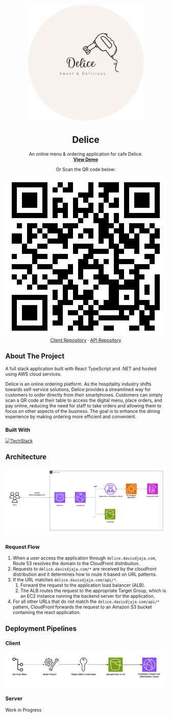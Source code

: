 <div align="center">
<img alt="Delice" src="public/Delice-circle.png">
<h1 align="center">Delice</h1>

  <p align="center">
    An online menu & ordering application for cafe Delice. 
    <br />
    <a href="https:delice.davisdjaja.com"><strong>View Demo</strong></a>
    <br />
    <p align="center">Or Scan the QR code below:</p>
    <img alt="deliceQRCode" src="src/assets/deliceQR.png">
    <br />
    <a href="https://github.com/Denz1423/delice-client">Client Repository</a>
    ·
    <a href="https://github.com/Denz1423/delice-api">API Repository</a>
  </p>
</div>

## About The Project

A full stack application built with React TypeScript and .NET and hosted using AWS cloud services. 

Delice is an online ordering platform. As the hospitality industry shifts towards self-service solutions, Delice provides a streamlined way for customers to order directly from their smartphones. Customers can simply scan a QR code at their table to access the digital menu, place orders, and pay online, reducing the need for staff to take orders and allowing them to focus on other aspects of the business. The goal is to enhance the dining experience by making ordering more efficient and convenient.

### Built With

[![TechStack](https://skillicons.dev/icons?i=react,dotnet,dynamodb,githubactions,aws)](https://skillicons.dev)

## Architecture
![AWS architecture diagram for delice](src/assets/delice-architecture.png)

### Request Flow

1. When a user access the application through `delice.davisdjaja.com`, Route 53 resolves the domain to the CloudFront distribution.
2. Requests to `delice.davisdjaja.com/*` are received by the cloudfront distribution and it determines how to route it based on URL patterns.
3. If the URL matches `delice.davisdjaja.com/api/*`.
   1. Forward the request to the application load balancer (ALB).
   2. The ALB routes the request to the appropriate Target Group, which is an EC2 instance running the backend server for the application.
4. For all other URLs that do not match the `delice.davisdjaja.com/api/*` pattern, CloudFront forwards the request to an Amazon S3 bucket containing the react application.

## Deployment Pipelines

### Client

![delice client deployment pipeline](src/assets/delice-client-workflow.png)

### Server

Work in Progress